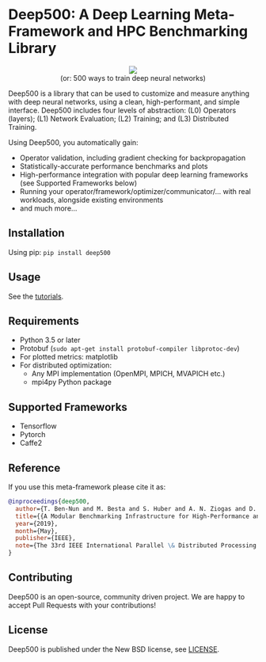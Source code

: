 Deep500: A Deep Learning Meta-Framework and HPC Benchmarking Library
====================================================================

<p align="center">
	<img src="https://www.deep500.org/deep500.svg" /><br />
    (or: 500 ways to train deep neural networks)
</p>


Deep500 is a library that can be used to customize and measure anything with deep neural networks, using a clean, high-performant, and simple interface. Deep500 includes four levels of abstraction: (L0) Operators (layers); (L1) Network Evaluation; (L2) Training; and (L3) Distributed Training.

Using Deep500, you automatically gain:
* Operator validation, including gradient checking for backpropagation
* Statistically-accurate performance benchmarks and plots
* High-performance integration with popular deep learning frameworks (see Supported Frameworks below)
* Running your operator/framework/optimizer/communicator/... with real workloads, alongside existing environments
* and much more...

## Installation

Using pip: `pip install deep500`

## Usage

See the [tutorials](https://github.com/deep500/deep500/tree/master/tutorials).

## Requirements
 * Python 3.5 or later
 * Protobuf (`sudo apt-get install protobuf-compiler libprotoc-dev`)
 * For plotted metrics: matplotlib
 * For distributed optimization:
     * Any MPI implementation (OpenMPI, MPICH, MVAPICH etc.)
     * mpi4py Python package

## Supported Frameworks
 * Tensorflow
 * Pytorch
 * Caffe2

## Reference

If you use this meta-framework please cite it as:
```bibtex
@inproceedings{deep500,
  author={T. Ben-Nun and M. Besta and S. Huber and A. N. Ziogas and D. Peter and T. Hoefler},
  title={{A Modular Benchmarking Infrastructure for High-Performance and Reproducible Deep Learning}},
  year={2019},
  month={May},
  publisher={IEEE},
  note={The 33rd IEEE International Parallel \& Distributed Processing Symposium (IPDPS'19)},
}
```

## Contributing

Deep500 is an open-source, community driven project. We are happy to accept Pull Requests with your contributions!
 
## License

Deep500 is published under the New BSD license, see [LICENSE](https://github.com/deep500/deep500/blob/master/LICENSE).
